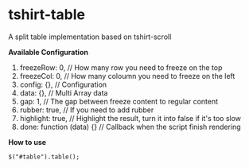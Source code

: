 # tshirt-table
A split table implementation based on tshirt-scroll

**Available Configuration**

1. freezeRow: 0, // How many row you need to freeze on the top
2. freezeCol: 0, // How many coloumn you need to freeze on the left
3. config: {}, // Configuration
4. data: {}, // Multi Array data
5. gap: 1, // The gap between freeze content to regular content
6. rubber: true, // If you need to add rubber
7. highlight: true, // Highlight the result, turn it into false if it's too slow
8. done: function (data) {} // Callback when the script finish rendering

**How to use**

	$("#table").table();
